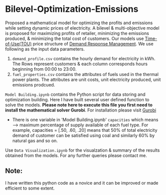 # Bilevel-Optimization-Emissions
Proposed a mathematical model for optimizing the profits and emissions while setting dynamic prices of electricity. A bilevel & multi-objective model is proposed for maximizing profits of retailer, minimizing the emissions produced, & minimizing the total cost of customers. Our models use [Time-of-Use(TOU)](https://news.energysage.com/understanding-time-of-use-rates/) price structure of [Demand Response Management](https://www.energy.gov/oe/activities/technology-development/grid-modernization-and-smart-grid/demand-response). We use following as the input data parameters.
1. `demand_profile.csv` contains the hourly demand for electricity in kWh. The Rows represent customers & each column corresponds hours beginning from 00:00 to 23:00.
2. `fuel_properties.csv` contains the attributes of fuels used in the thermal power plants. The attributes are unit costs, unit electricity produced, unit emissions prodcued.


`Model Building.ipynb` contains the Python script for data storing and optimization building. Here I have built several user defined function to solve the models. __Please note here to execute this file you first need to install the mathematical solver Gurobi__. For installation please visit [Gurobi](https://www.gurobi.com/)
  * There is one variable in 'Model Building.ipynb' `capacities` which means --> maximum percentage of supply available of each fuel type. For example, capacities = [.50, .60, .20] means that 50% of total electricity demand of customer can be satisfied using coal and similarly 60% by natural gas and so on.

Use `Data Visualization.ipynb` for the visualzation & summary of the results obtained from the models. For any further queries please contact me.

## Note:
I have written this python code as a novice and it can be improved or made efficient to some extent.
